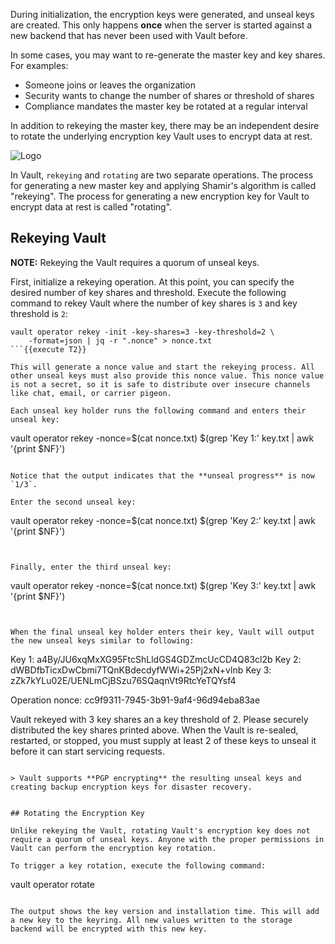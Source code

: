 During initialization, the encryption keys were generated, and unseal keys are created. This only happens **once** when the server is started against a new backend that has never been used with Vault before.

In some cases, you may want to re-generate the master key and key shares. For examples:

- Someone joins or leaves the organization
- Security wants to change the number of shares or threshold of shares
- Compliance mandates the master key be rotated at a regular interval


In addition to rekeying the master key, there may be an independent desire to rotate the underlying encryption key Vault uses to encrypt data at rest.

<img src="https://s3-us-west-1.amazonaws.com/education-yh/ops-rekey.png" alt="Logo"/>

In Vault, `rekeying` and `rotating` are two separate operations. The process for generating a new master key and applying Shamir's algorithm is called "rekeying". The process for generating a new encryption key for Vault to encrypt data at rest is called "rotating".

## Rekeying Vault

**NOTE:** Rekeying the Vault requires a quorum of unseal keys.

First, initialize a rekeying operation.  At this point, you can specify the desired number of key shares and threshold.  Execute the following command to rekey Vault where the number of key shares is `3` and key threshold is `2`:

```
vault operator rekey -init -key-shares=3 -key-threshold=2 \
    -format=json | jq -r ".nonce" > nonce.txt
```{{execute T2}}

This will generate a nonce value and start the rekeying process. All other unseal keys must also provide this nonce value. This nonce value is not a secret, so it is safe to distribute over insecure channels like chat, email, or carrier pigeon.

Each unseal key holder runs the following command and enters their unseal key:

```
vault operator rekey -nonce=$(cat nonce.txt) $(grep 'Key 1:' key.txt | awk '{print $NF}')
```{{execute T2}}

Notice that the output indicates that the **unseal progress** is now `1/3`.

Enter the second unseal key:

```
vault operator rekey -nonce=$(cat nonce.txt) $(grep 'Key 2:' key.txt | awk '{print $NF}')
```{{execute T2}}


Finally, enter the third unseal key:

```
vault operator rekey -nonce=$(cat nonce.txt) $(grep 'Key 3:' key.txt | awk '{print $NF}')
```{{execute T2}}


When the final unseal key holder enters their key, Vault will output the new unseal keys similar to following:

```
Key 1: a4By/JU6xqMxXG95FtcShLldGS4GDZmcUcCD4Q83cl2b
Key 2: dWBDfbTicxDwCbmi7TQnKBdecdyfWWi+25Pj2xN+vlnb
Key 3: zZk7kYLu02E/UENLmCjBSzu76SQaqnVt9RtcYeTQYsf4

Operation nonce: cc9f9311-7945-3b91-9af4-96d94eba83ae

Vault rekeyed with 3 key shares an a key threshold of 2. Please securely
distributed the key shares printed above. When the Vault is re-sealed,
restarted, or stopped, you must supply at least 2 of these keys to unseal it
before it can start servicing requests.
```

> Vault supports **PGP encrypting** the resulting unseal keys and creating backup encryption keys for disaster recovery.


## Rotating the Encryption Key

Unlike rekeying the Vault, rotating Vault's encryption key does not require a quorum of unseal keys. Anyone with the proper permissions in Vault can perform the encryption key rotation.

To trigger a key rotation, execute the following command:

```
vault operator rotate
```{{execute T2}}

The output shows the key version and installation time. This will add a new key to the keyring. All new values written to the storage backend will be encrypted with this new key.
